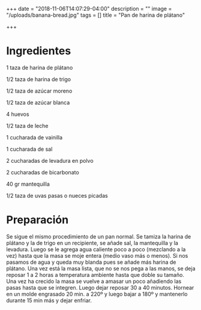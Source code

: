 +++
date = "2018-11-06T14:07:29-04:00"
description = ""
image = "/uploads/banana-bread.jpg"
tags = []
title = "Pan de harina de plátano"

+++
# Ingredientes

1 taza de harina de plátano

1/2 taza de harina de trigo

1/2 taza de azúcar moreno

1/2 taza de azúcar blanca

4 huevos

1/2 taza de leche

1 cucharada de vainilla

1 cucharada de sal

2 cucharadas de levadura en polvo

2 cucharadas de bicarbonato

40 gr mantequilla

1/2 taza de uvas pasas o nueces picadas

# Preparación

Se sigue el mismo procedimiento de un pan normal. Se tamiza la harina de plátano y la de trigo en un recipiente, se añade sal, la mantequilla y la levadura. Luego se le agrega agua caliente poco a poco (mezclando a la vez) hasta que la masa se moje entera (medio vaso más o menos). Si nos pasamos de agua y queda muy blanda pues se añade más harina de plátano. Una vez está la masa lista, que no se nos pega a las manos, se deja reposar 1 a 2 horas a temperatura ambiente hasta que doble su tamaño. Una vez ha crecido la masa se vuelve a amasar un poco añadiendo las pasas hasta que se integren. Luego dejar reposar 30 a 40 minutos. Hornear en un molde engrasado 20 min. a 220º y luego bajar a 180º y mantenerlo durante 15 min más y dejar enfriar.